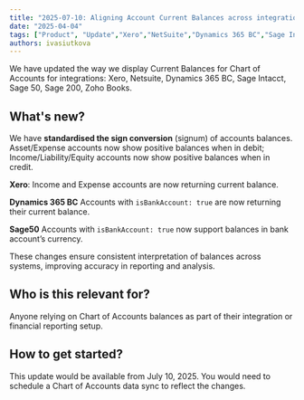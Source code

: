 ```yaml
---
title: "2025-07-10: Aligning Account Current Balances across integrations"
date: "2025-04-04"
tags: ["Product", "Update","Xero","NetSuite","Dynamics 365 BC","Sage Intacct", "Sage 50", "Sage 200", "Zoho Books"]
authors: ivasiutkova
---
```

We have updated the way we display Current Balances for Chart of Accounts for integrations: Xero, Netsuite, Dynamics 365 BC, Sage Intacct, Sage 50, Sage 200, Zoho Books.

<!--truncate-->

## What's new?

We have **standardised the sign conversion** (signum) of accounts balances. Asset/Expense accounts now show positive balances when in debit; Income/Liability/Equity accounts now show positive balances when in credit.

**Xero**: Income and Expense accounts are now returning current balance.

**Dynamics 365 BC** Accounts with `isBankAccount: true` are now returning their current balance.

**Sage50** Accounts with `isBankAccount: true` now support balances in bank account’s currency.

These changes ensure consistent interpretation of balances across systems, improving accuracy in reporting and analysis.

## Who is this relevant for?

Anyone relying on Chart of Accounts balances as part of their integration or financial reporting setup.

## How to get started?

This update would be available from July 10, 2025. You would need to schedule a Chart of Accounts data sync to reflect the changes.